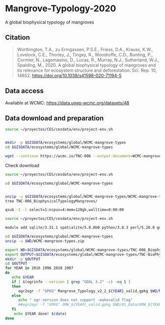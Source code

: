 # Mangrove-Typology-2020
A global biophysical typology of mangroves

## Citation

> Worthington, T.A., zu Ermgassen, P.S.E., Friess, D.A., Krauss, K.W., Lovelock, C.E., Thorley, J., Tingey, R., Woodroffe, C.D., Bunting, P., Cormier, N., Lagomasino, D., Lucas, R., Murray, N.J., Sutherland, W.J., Spalding, M., 2020. A global biophysical typology of mangroves and its relevance for ecosystem structure and deforestation. Sci. Rep. 10, 14652. https://doi.org/10.1038/s41598-020-71194-5

## Data access

Available at WCMC:
https://data.unep-wcmc.org/datasets/48

## Data download and preparation

```sh
source ~/proyectos/CES/cesdata/env/project-env.sh


mkdir -p $GISDATA/ecosystems/global/WCMC-mangrove-types
cd $GISDATA/ecosystems/global/WCMC-mangrove-types

wget --continue https://wcmc.io/TNC-006 --output-document=WCMC-mangrove-types.zip

```

Check download
```sh
source ~/proyectos/CES/cesdata/env/project-env.sh

cd $GISDATA/ecosystems/global/WCMC-mangrove-types


unzip -u $GISDATA/ecosystems/global/WCMC-mangrove-types/WCMC-mangrove-types.zip
tree TNC-006_BiophysicalTypologyMangroves/


```


```sh
qsub -I -l select=1:ncpus=4:mem=120gb,walltime=8:00:00

source ~/proyectos/CES/cesdata/env/project-env.sh

module add sqlite/3.31.1 spatialite/5.0.0b0 python/3.8.3 perl/5.28.0 gdal/3.2.1 geos/3.8.1

cd $GISDATA/ecosystems/global/WCMC-mangrove-types
unzip -u $WD/WCMC-mangrove-types.zip

export WD=$GISDATA/ecosystems/global/WCMC-mangrove-types/TNC-006_BiophysicalTypologyMangroves/01_Data
export OUTPUT=$GISDATA/ecosystems/global/WCMC-mangrove-types/TNC-BioPhys-Mangrove-valid-output
mkdir -p $OUTPUT
cd $OUTPUT
for YEAR in 2016 1996 2010 2007
do
   echo $YEAR
   if [ $(ogrinfo --version | grep "GDAL 3.2" -c) -eq 1 ]
   then
      ogr2ogr -f "GPKG" Mangrove_Typology_v2_2_${YEAR}_valid.gpkg $WD/Mangrove_Typology_v2_2_${YEAR}.shp Mangrove_Typology_v2_2_${YEAR} -nlt PROMOTE_TO_MULTI -makevalid
   else
      echo " ogr version does not support -makevalid flag"
      ##ogr2ogr -f "GPKG" GMW_${YEAR}_valid.gpkg $WD/01_Data/GMW_${YEAR}_v2.shp GMW_${YEAR}_v2 -nlt PROMOTE_TO_MULTI
   fi
    echo $YEAR done! $(date)
done
```
